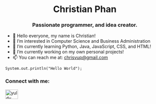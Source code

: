 
<h1 align="center">Christian Phan</h1>
<h3 align="center">Passionate programmer, and idea creator.</h3>


- 👋 Hello everyone, my name is Christian!
- 👀 I’m interested in Computer Science and Business Administration
- 🌱 I’m currently learning Python, Java, JavaScript, CSS, and HTML!
- 💞️ I’m currently working on my own personal projects!
- 📫 You can reach me at: chrisvup@gmail.com


```
System.out.println("Hello World");
```
<h3 align="left">Connect with me:</h3>
<p align="left">
<a href="https://linkedin.com/in/yuldy" target="blank"><img align="center" src="https://raw.githubusercontent.com/rahuldkjain/github-profile-readme-generator/master/src/images/icons/Social/linked-in-alt.svg" alt="yuldy" height="30" width="40" /></a>
</p>
